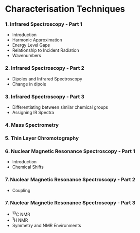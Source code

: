 # Characterisation Techniques

### 1. Infrared Spectroscopy - Part 1
- Introduction
- Harmonic Approximation
- Energy Level Gaps
- Relationship to Incident Radiation
- Wavenumbers

### 2. Infrared Spectroscopy - Part 2
- Dipoles and Infrared Spectroscopy
- Change in dipole

### 3. Infrared Spectroscopy - Part 3
- Differentiating between similar chemical groups
- Assigning IR Spectra

### 4. Mass Spectrometry

### 5. Thin Layer Chromotography

### 6. Nuclear Magnetic Resonance Spectroscopy - Part 1
- Introduction
- Chemical Shifts

### 7. Nuclear Magnetic Resonance Spectroscopy - Part 2
- Coupling

### 7. Nuclear Magnetic Resonance Spectroscopy - Part 3
- <sup>13</sup>C NMR
- <sup>1</sup>H NMR
- Symmetry and NMR Environments


